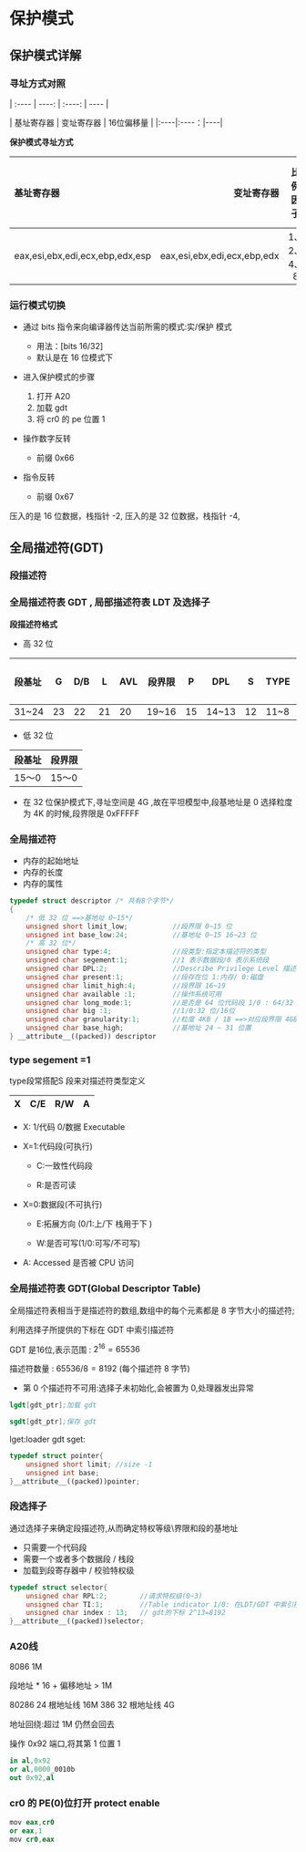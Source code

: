 # 保护模式

## 保护模式详解

### 寻址方式对照
| :---- | ----: | :----: | ---- |

| 基址寄存器 | 变址寄存器 | 16位偏移量 |
|:----|:----：|----|

<strong>保护模式寻址方式</strong> 

| 基址寄存器 | 变址寄存器 | 比例因子 | 32位偏移量|
| :---- | ----: | :----: | ---- |
eax,esi,ebx,edi,ecx,ebp,edx,esp|eax,esi,ebx,edi,ecx,ebp,edx|1、2、4、8|立即数

### 运行模式切换

- 通过 bits 指令来向编译器传达当前所需的模式:实/保护 模式
	- 用法：[bits 16/32]
	- 默认是在 16 位模式下
- 进入保护模式的步骤
	1. 打开 A20
	2. 加载 gdt
	3. 将 cr0 的 pe 位置 1

- 操作数字反转
	- 前缀 0x66
- 指令反转  
	- 前缀 0x67

压入的是 16 位数据，栈指针 -2,
压入的是 32 位数据，栈指针 -4,

## 全局描述符(GDT)

### 段描述符

### 全局描述符表 GDT , 局部描述符表 LDT 及选择子

<strong>段描述符格式</strong>

- 高 32 位

|段基址|G|D/B|L|AVL|段界限|P|DPL|S|TYPE|段基址|
|:----|----|----|----|----|----|----|----|----|----|:----:|
31~24|23|22|21|20|19~16|15|14~13|12|11~8|7~0|

- 低 32 位 

|段基址|段界限|
|----|----|
|15～0|15～0|

- 在 32 位保护模式下,寻址空间是 4G ,故在平坦模型中,段基地址是 0  选择粒度为 4K 的时候,段界限是 0xFFFFF

### 全局描述符

- 内存的起始地址
- 内存的长度
- 内存的属性

```cpp
typedef struct descriptor /* 共有8个字节*/
{
    /* 低 32 位 ==>基地址 0~15*/
    unsigned short limit_low;			//段界限 0~15 位
    unsigned int base_low:24;			//基地址 0~15 16~23 位
    /* 高 32 位*/ 
    unsigned char type:4;				//段类型:指定本描述符的类型
    unsigned char segement:1;			//1 表示数据段/0 表示系统段
    unsigned char DPL:2;				//Describe Privilege Level 描述符特权等级 0~3,进入保护模式:0,用户等级:3
    unsigned char present:1;			//段存在位 1:内存/ 0:磁盘  
    unsigned char limit_high:4;			//段界限 16~19
    unsigned char available :1;			//操作系统可用
    unsigned char long_mode:1;			//是否是 64 位代码段 1/0 : 64/32 位
    unsigned char big :1;				//1/0:32 位/16位	
    unsigned char granularity:1;		//粒度 4KB / 1B ==>对应段界限 4GB/1MB
    unsigned char base_high;			//基地址 24 ~ 31 位置
} __attribute__((packed)) descriptor
```

### type segement =1

type段常搭配S 段来对描述符类型定义

|X|C/E|R/W|A|
|----|----|----|----|

- X: 1/代码 0/数据 Executable
- X=1:代码段(可执行)

    - C:一致性代码段

    - R:是否可读

- X=0:数据段(不可执行)

    - E:拓展方向 (0/1:上/下  栈用于下 )

    - W:是否可写(1/0:可写/不可写)
    
- A: Accessed 是否被 CPU 访问

### 全局描述符表 GDT(Global Descriptor Table)

全局描述符表相当于是描述符的数组,数组中的每个元素都是 8 字节大小的描述符;

利用选择子所提供的下标在 GDT 中索引描述符

GDT 是16位,表示范围 : $2^{16}=65536$ 

描述符数量 : $65536/8=8192$ (每个描述符 8 字节)

- 第 0 个描述符不可用:选择子未初始化,会被置为 0,处理器发出异常

```s
lgdt[gdt_ptr];加载 gdt

sgdt[gdt_ptr];保存 gdt
```
lget:loader gdt
sget:


```cpp
typedef struct pointer{
    unsigned short limit; //size -1
    unsigned int base; 
}__attribute__((packed))pointer;
```

### 段选择子

通过选择子来确定段描述符,从而确定特权等级\界限和段的基地址

- 只需要一个代码段
- 需要一个或者多个数据段 / 栈段
- 加载到段寄存器中 / 校验特权级


```cpp
typedef struct selector{
    unsigned char RPL:2;        //请求特权级(0~3)
    unsigned char TI:1;         //Table indicator 1/0: 在LDT/GDT 中索引描述符
    unsigned char index : 13;   // gdt的下标 2^13=8192
}__attribute__((packed))selector;
```

### A20线

8086 1M

段地址 * 16 + 偏移地址 > 1M

80286 24 根地址线 16M
386 32 根地址线 4G

地址回绕:超过 1M 仍然会回去

操作 0x92 端口,将其第 1 位置 1

```s
in al,0x92
or al,0000_0010b
out 0x92,al

```

### cr0 的 PE(0)位打开 protect enable

```s
mov eax,cr0
or eax,1
mov cr0,eax
```